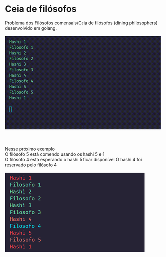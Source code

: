 # Ceia de filósofos
Problema dos Filósofos comensais/Ceia de filósofos (dining philosophers) desenvolvido em golang.  
\
![Example](example1.gif)  
\
\
\
Nesse próximo exemplo  
O filósofo 5 está comendo usando os hashi 5 e 1  
O filósofo 4 está esperando o hashi 5 ficar disponível
O hashi 4 foi reservado pelo filósofo 4  
\
![Example](example2.png)  
